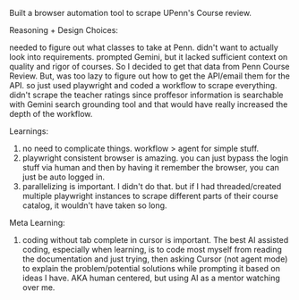 Built a browser automation tool to scrape UPenn's Course review.

Reasoning + Design Choices:

needed to figure out what classes to take at Penn. didn't want to actually look into requirements. prompted Gemini, but it lacked sufficient context on quality and rigor of courses. So I decided to get that data from Penn Course Review.
But, was too lazy to figure out how to get the API/email them for the API. so just used playwright and coded a workflow to scrape everything. didn't scrape the teacher ratings since proffesor information is searchable with Gemini search grounding tool and that would have really increased the depth of the workflow. 

Learnings:
1) no need to complicate things. workflow > agent for simple stuff. 
2) playwright consistent browser is amazing. you can just bypass the login stuff via human and then by having it remember the browser, you can just be auto logged in. 
3) parallelizing is important. I didn't do that. but if I had threaded/created multiple playwright instances to scrape different parts of their course catalog, it wouldn't have taken so long. 

Meta Learning:
1) coding without tab complete in cursor is important. The best AI assisted coding, especially when learning, is to code most myself from reading the documentation and just trying, then asking Cursor (not agent mode) to explain the problem/potential solutions while prompting it based on ideas I have. AKA human centered, but using AI as a mentor watching over me. 
